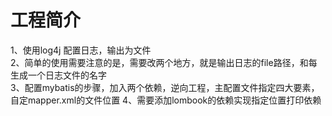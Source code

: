 # 工程简介

1、使用log4j 配置日志，输出为文件\
2、简单的使用需要注意的是，需要改两个地方，就是输出日志的file路径，和每生成一个日志文件的名字\
3、配置mybatis的步骤，加入两个依赖，逆向工程，主配置文件指定四大要素，自定mapper.xml的文件位置 4、需要添加lombook的依赖实现指定位置打印依赖
